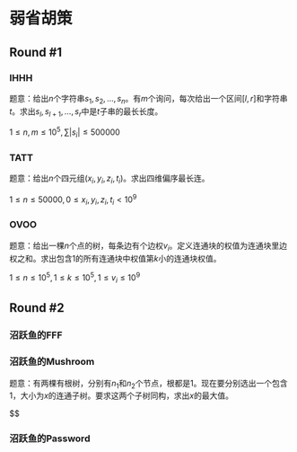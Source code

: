 # 弱省胡策

## Round #1

### IHHH

题意：给出$n$个字符串$s_1,s_2,\dots,s_n$。有$m$个询问，每次给出一个区间$[l,r]$和字符串$t$。求出$s_l,s_{l+1},\dots,s_r$中是$t$子串的最长长度。

$1 \le n,m \le 10^5, \sum |s_i| \le 500000$

### TATT

题意：给出$n$个四元组$(x_i,y_i,z_i,t_i)$。求出四维偏序最长连。

$1 \le n \le 50000, 0 \le x_i, y_i, z_i, t_i < 10^9$

### OVOO

题意：给出一棵$n$个点的树，每条边有个边权$v_i$。定义连通块的权值为连通块里边权之和。求出包含$1$的所有连通块中权值第$k$小的连通块权值。

$1 \le n \le 10^5, 1 \le k \le 10^5, 1 \le v_i \le 10^9$

## Round #2

### 沼跃鱼的FFF

### 沼跃鱼的Mushroom

题意：有两棵有根树，分别有$n_1$和$n_2$个节点，根都是$1$。现在要分别选出一个包含$1$，大小为$x$的连通子树。要求这两个子树同构，求出$x$的最大值。

$$

### 沼跃鱼的Password
